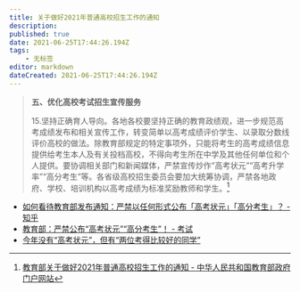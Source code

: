 ```yaml
---
title: 关于做好2021年普通高校招生工作的通知
description: 
published: true
date: 2021-06-25T17:44:26.194Z
tags:
    - 无标签
editor: markdown
dateCreated: 2021-06-25T17:44:26.194Z
---
```


> **五、优化高校考试招生宣传服务**
>
> 15.坚持正确育人导向。各地各校要坚持正确的教育政绩观，进一步规范高考成绩发布和相关宣传工作，转变简单以高考成绩评价学生、以录取分数线评价高校的做法。除教育部规定的特定事项外，只能将考生的高考成绩信息提供给考生本人及有关投档高校，不得向考生所在中学及其他任何单位和个人提供。要协调相关部门和新闻媒体，严禁宣传炒作“高考状元”“高考升学率”“高分考生”等。各省级高校招生委员会要加大统筹协调，严禁各地政府、学校、培训机构以高考成绩为标准奖励教师和学生。[^tz_21gz]

[^tz_21gz]: [教育部关于做好2021年普通高校招生工作的通知 - 中华人民共和国教育部政府门户网站](https://web.archive.org/web/20210624100501/http://www.moe.gov.cn/srcsite/A15/moe_776/s3258/202102/t20210208_513027.html)

+ [如何看待教育部发布通知：严禁以任何形式公布「高考状元」「高分考生」？ - 知乎](https://web.archive.org/web/20210625094056/https://www.zhihu.com/question/443466003)
+ [教育部：严禁公布“高考状元”“高分考生”！ - 考试](https://web.archive.org/web/20210625094056/https://www.sohu.com/a/449597306_120640988)
+ [今年没有“高考状元”，但有“两位考得比较好的同学”](https://archive.is/WgET8 "https://www.guancha.cn/politics/2021_06_24_595698.shtml")
